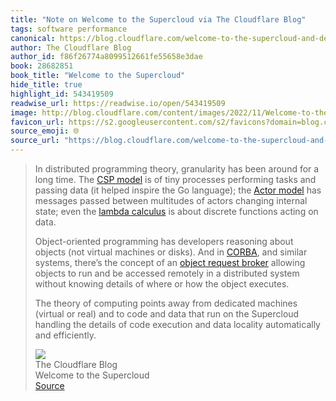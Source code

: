 ```yaml
---
title: "Note on Welcome to the Supercloud via The Cloudflare Blog"
tags: software performance
canonical: https://blog.cloudflare.com/welcome-to-the-supercloud-and-developer-week-2022/
author: The Cloudflare Blog
author_id: f86f26774a8099512661fe55658e3dae
book: 28682851
book_title: "Welcome to the Supercloud"
hide_title: true
highlight_id: 543419509
readwise_url: https://readwise.io/open/543419509
image: http://blog.cloudflare.com/content/images/2022/11/Welcome-to-the-Supercloud-and-Developer-Week-2022-OG-1.png
favicon_url: https://s2.googleusercontent.com/s2/favicons?domain=blog.cloudflare.com
source_emoji: 🌐
source_url: "https://blog.cloudflare.com/welcome-to-the-supercloud-and-developer-week-2022/#:~:text=In%20distributed%20programming,automatically%20and%20efficiently."
---
```


> In distributed programming theory, granularity has been around for a long time. The [CSP model](https://en.wikipedia.org/wiki/Communicating_sequential_processes) is of tiny processes performing tasks and passing data (it helped inspire the Go language); the [Actor model](https://en.wikipedia.org/wiki/Actor_model) has messages passed between multitudes of actors changing internal state; even the [lambda calculus](https://en.wikipedia.org/wiki/Lambda_calculus) is about discrete functions acting on data.
> 
> Object-oriented programming has developers reasoning about objects (not virtual machines or disks). And in [CORBA](https://en.wikipedia.org/wiki/Common_Object_Request_Broker_Architecture), and similar systems, there’s the concept of an [object request broker](https://en.wikipedia.org/wiki/Object_request_broker) allowing objects to run and be accessed remotely in a distributed system without knowing details of where or how the object executes.
> 
> The theory of computing points away from dedicated machines (virtual or real) and to code and data that run on the Supercloud handling the details of code execution and data locality automatically and efficiently.
> <div class="quoteback-footer"><div class="quoteback-avatar"><img class="mini-favicon" src="https://s2.googleusercontent.com/s2/favicons?domain=blog.cloudflare.com"></div><div class="quoteback-metadata"><div class="metadata-inner"><span style="display:none">FROM:</span><div aria-label="The Cloudflare Blog" class="quoteback-author"> The Cloudflare Blog</div><div aria-label="Welcome to the Supercloud" class="quoteback-title"> Welcome to the Supercloud</div></div></div><div class="quoteback-backlink"><a target="_blank" aria-label="go to the full text of this quotation" rel="noopener" href="https://blog.cloudflare.com/welcome-to-the-supercloud-and-developer-week-2022/#:~:text=In%20distributed%20programming,automatically%20and%20efficiently." class="quoteback-arrow"> Source</a></div></div>